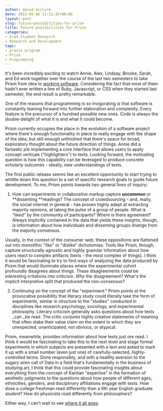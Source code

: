 ```yaml
---
author: david-mcclure
date: 2012-05-06 11:11:35+00:00
layout: post
slug: future-possibilities-for-prism
title: Future possibilities for Prism
categories:
- Grad Student Research
- Research and Development
tags:
- praxis program
- Prism
- Programming
---
```


It's been incredibly exciting to watch Annie, Alex, Lindsay, Brooke, Sarah, and Ed work together over the course of the last two semesters to take Prism from idea to [working software](http://prism.scholarslab.org). Considering the fact that most of them hadn't ever written a line of Ruby, Javascript, or CSS when they started last semester, the end result is pretty remarkable.

One of the reasons that programming is so invigorating is that software is constantly leaning forward into further elaboration and complexity. Every feature is the precursor of a hundred possible new ones. Code is always the double-delight of what it is and what it could become.

Prism currently occupies the place in the evolution of a software project where there's enough functionality in place to really engage with the shape of the idea, but still enough unfinished that there's space for broad, exploratory thought about the future direction of things. Annie did a fantastic job implementing a core interface that allows users to apply concept verticals ("highlighters") to texts. Looking forward, the motivating question is how this capability can be leveraged to produce concrete scholarly outcomes - ideally, new understandings of texts.

The first public release seems like an excellent opportunity to start trying to whittle down this question to a set of specific research goals to guide future development. To me, Prism points towards two general lines of inquiry:



	
  1. How can experiments in collaborative markup capture **uncommon** or **dissenting **readings? The concept of crowdsourcing - and, really, the social internet in general - has proven highly adept at extracting majority opinions, at taking the pulse of a group of people. What is "liked" by the community of participants? Where is there agreement? Always implicitly contained in the data that yields these insights, though, is information about how individuals and dissenting groups diverge from the majority consensus.

Usually, in the context of the consumer web, these oppositions are flattened out into monolithic "like" or "dislike" dichotomies. Tools like Prism, though, capture structurally agnostic and highly granular information about how users react to complex artifacts (texts - the most complex of things). I think it would be fascinating to try to find ways of analyzing the data produced by Prism that would illuminate places where the experimental cohort profoundly disagrees about things. These disagreements could be interesting irritations into criticism. _Why_ the disagreement? What's the implicit interpretive split that produced the non-consensus?

	
  2. Continuing on the concept of the "experiment." Prism points at the provocative possibility that literary study could literally take the form of experiments, similar in structure to the "studies" conducted in disciplines like research psychology, sociology, and experimental philosophy. Literary criticism generally asks questions about how texts _can _be read. The critic conjures highly creative statements of meaning that often stake their value claim on the extent to which they are unexpected, unanticipated, not obvious, or atypical.

Prism, meanwhile, provides information about how texts _just are_ read. I think it would be fascinating to take this to the next level and stage formal experiments in which subjects are presented with a text and asked to mark it up with a small number (even just one) of carefully-selected, highly-controlled terms. Done responsibly, and with a healthy aversion to the sugary siren call of Data in a field that's fundamentally in the business of studying art, I think that this could provide fascinating insights about everything from the concept of Kantian "expertise" in the formation of aesthetic judgments to the questions about how people of different ages, ethnicities, genders, and disciplinary affiliations engage with texts. How does a college freshman read differently than a 6th year English graduate student? How do physicists read differently from philosophers?


Either way, I can't wait to see [where it all goes](http://praxis.scholarslab.org).
